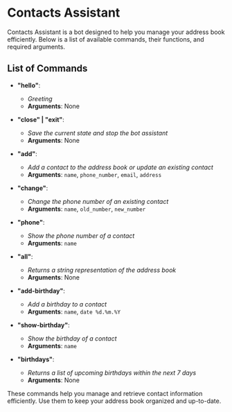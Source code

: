 # Contacts Assistant

Contacts Assistant is a bot designed to help you manage your address book efficiently. Below is a list of available commands, their functions, and required arguments.

## List of Commands

- **"hello"**: 
  - *Greeting*
  - **Arguments**: None

- **"close" | "exit"**: 
  - *Save the current state and stop the bot assistant*
  - **Arguments**: None

- **"add"**: 
  - *Add a contact to the address book or update an existing contact*
  - **Arguments**: `name`, `phone_number`, `email`, `address`

- **"change"**: 
  - *Change the phone number of an existing contact*
  - **Arguments**: `name`, `old_number`, `new_number`

- **"phone"**: 
  - *Show the phone number of a contact*
  - **Arguments**: `name`

- **"all"**: 
  - *Returns a string representation of the address book*
  - **Arguments**: None

- **"add-birthday"**: 
  - *Add a birthday to a contact*
  - **Arguments**: `name`, `date %d.%m.%Y`

- **"show-birthday"**: 
  - *Show the birthday of a contact*
  - **Arguments**: `name`

- **"birthdays"**: 
  - *Returns a list of upcoming birthdays within the next 7 days*
  - **Arguments**: None

These commands help you manage and retrieve contact information efficiently. Use them to keep your address book organized and up-to-date.
